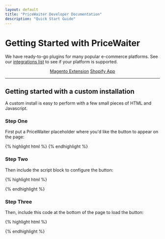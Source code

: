 ```yaml
---
layout: default
title: "PriceWaiter Developer Documentation"
description: "Quick Start Guide"
---
```


# Getting Started with PriceWaiter

We have ready-to-go plugins for many popular e-commerce platforms. See our [integrations list](https://www.pricewaiter.com/integrations/) to see if your platform is supported.

<center>
    <a href="/platforms/d-magento.html" class="btn btn-primary btn-outline btn-lg">Magento Extension</a>
    <a href="/platforms/a-shopify.html" class="btn btn-primary btn-outline btn-lg">Shopify App</a>
</center>

* * *

## Getting started with a custom installation

A custom install is easy to perform with a few small pieces of HTML and Javascript.


### Step One

First put a PriceWaiter placeholder where you'd like the button to appear on the page:

{% highlight html %}
<span id="pricewaiter"></span>
{% endhighlight %}

### Step Two

Then include the script block to configure the button:

{% highlight html %}
<script>
var PriceWaiterOptions = {

    // Configure the product the Name Your Price widget applies to.
    product: {
        sku: 'EXAMPLE-1234',
        name: 'Left-handed Smoke Shifter',
        image: 'http://lorempixel.com/output/business-q-c-640-480-9.jpg',
        price: '19.99'
    }

};
</script>
{% endhighlight %}

### Step Three

Then, include this code at the bottom of the page to load the button:

{% highlight html %}
<script src="https://widget.pricewaiter.com/script/<your api key here>.js" async></script>
{% endhighlight %}
